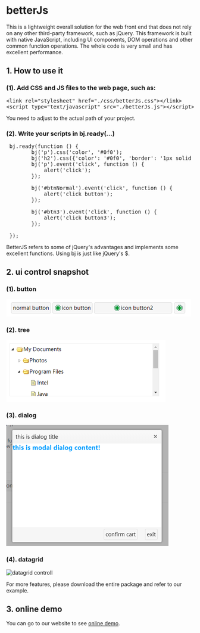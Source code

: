 # betterJs
This is a lightweight overall solution for the web front end that does not rely on any other third-party framework, such as jQuery. This framework is built with native JavaScript, including UI components, DOM operations and other common function operations. The whole code is very small and has excellent performance.

## 1. How to use it

### (1). Add CSS and JS files to the web page, such as:
<pre>
&lt;link rel="stylesheet" href="./css/betterJs.css"&gt;&lt;/link&gt; 
&lt;script type="text/javascript" src="./betterJs.js"&gt;&lt;/script&gt; 
</pre>
You need to adjust to the actual path of your project.

### (2). Write your scripts in bj.ready(...)
<pre>
 bj.ready(function () {
        bj('p').css('color', '#0f0');
        bj('h2').css({'color': '#0f0', 'border': '1px solid #00f'});
        bj('p').event('click', function () {
            alert('click');
        });

        bj('#btnNormal').event('click', function () {
            alert('click button');
        });

        bj('#btn3').event('click', function () {
            alert('click button3');
        });

 });
</pre>
BetterJS refers to some of jQuery's advantages and implements some excellent functions. Using bj is just like jQuery's $.

## 2. ui control snapshot
### (1). button
![button controll](https://raw.githubusercontent.com/wave12/betterJs/master/snapshot/button.png)

### (2). tree
![tree controll](https://raw.githubusercontent.com/wave12/betterJs/master/snapshot/tree.png)

### (3). dialog
![dialog controll](https://raw.githubusercontent.com/wave12/betterJs/master/snapshot/dialog.png)

### (4). datagrid
![datagrid controll](https://raw.githubusercontent.com/wave12/betterJs/master/snapshot/datagrid.png)

For more features, please download the entire package and refer to our example.

## 3. online demo
  You can go to our website to see <a target="_blank"  href="http://www.wave12.com/betterJs/example/base/index.html">online demo</a>.
